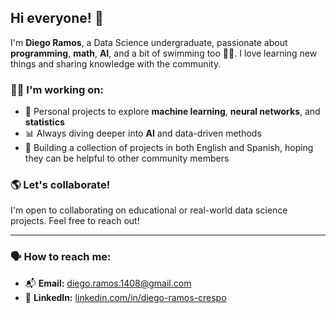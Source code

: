 ## Hi everyone! 🖖

I'm **Diego Ramos**, a Data Science undergraduate, passionate about **programming**, **math**, **AI**, and a bit of swimming too 🏊‍♂️. I love learning new things and sharing knowledge with the community.

### 🧑‍💻 I'm working on:
- 🧠 Personal projects to explore **machine learning**, **neural networks**, and **statistics**
- 📊 Always diving deeper into **AI** and data-driven methods
- 👥 Building a collection of projects in both English and Spanish, hoping they can be helpful to other community members

### 🌎 Let's collaborate!
I'm open to collaborating on educational or real-world data science projects. Feel free to reach out!

---

### 🗣️ How to reach me:
- 📬 **Email:** diego.ramos.1408@gmail.com  
- 📲 **LinkedIn:** [linkedin.com/in/diego-ramos-crespo](https://www.linkedin.com/in/diego-ramos-crespo)


<!--
**DiegoRaC14/DiegoRaC14** is a ✨ _special_ ✨ repository because its `README.md` (this file) appears on your GitHub profile.

Here are some ideas to get you started:

- 🔭 I’m currently working on ...
- 🌱 I’m currently learning ...
- 👯 I’m looking to collaborate on ...
- 🤔 I’m looking for help with ...
- 💬 Ask me about ...
- 📫 How to reach me: ...
- 😄 Pronouns: ...
- ⚡ Fun fact: ...
-->
